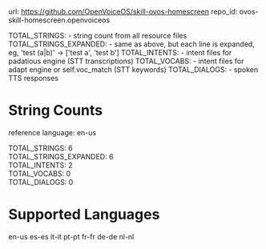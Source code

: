 
url: https://github.com/OpenVoiceOS/skill-ovos-homescreen
repo_id: ovos-skill-homescreen.openvoiceos

TOTAL_STRINGS:  - string count from all resource files
TOTAL_STRINGS_EXPANDED: - same as above, but each line is expanded, eg, 'test (a|b)' -> ['test a', 'test b']
TOTAL_INTENTS: - intent files for padatious engine (STT transcriptions)
TOTAL_VOCABS: - intent files for adapt engine or self.voc_match (STT keywords)
TOTAL_DIALOGS: - spoken TTS responses


# String Counts

reference language: en-us

TOTAL_STRINGS: 6  
TOTAL_STRINGS_EXPANDED: 6  
TOTAL_INTENTS: 2  
TOTAL_VOCABS: 0  
TOTAL_DIALOGS: 0  

# Supported Languages

en-us
es-es
it-it
pt-pt
fr-fr
de-de
nl-nl
